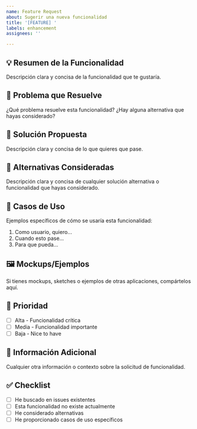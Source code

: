 ```yaml
---
name: Feature Request
about: Sugerir una nueva funcionalidad
title: '[FEATURE] '
labels: enhancement
assignees: ''

---
```


## 💡 Resumen de la Funcionalidad
Descripción clara y concisa de la funcionalidad que te gustaría.

## 🤔 Problema que Resuelve
¿Qué problema resuelve esta funcionalidad? ¿Hay alguna alternativa que hayas considerado?

## 💭 Solución Propuesta
Descripción clara y concisa de lo que quieres que pase.

## 🔄 Alternativas Consideradas
Descripción clara y concisa de cualquier solución alternativa o funcionalidad que hayas considerado.

## 📱 Casos de Uso
Ejemplos específicos de cómo se usaría esta funcionalidad:

1. Como usuario, quiero...
2. Cuando esto pase...
3. Para que pueda...

## 🖼️ Mockups/Ejemplos
Si tienes mockups, sketches o ejemplos de otras aplicaciones, compártelos aquí.

## 🎯 Prioridad
- [ ] Alta - Funcionalidad crítica
- [ ] Media - Funcionalidad importante
- [ ] Baja - Nice to have

## 📝 Información Adicional
Cualquier otra información o contexto sobre la solicitud de funcionalidad.

## ✅ Checklist
- [ ] He buscado en issues existentes
- [ ] Esta funcionalidad no existe actualmente
- [ ] He considerado alternativas
- [ ] He proporcionado casos de uso específicos